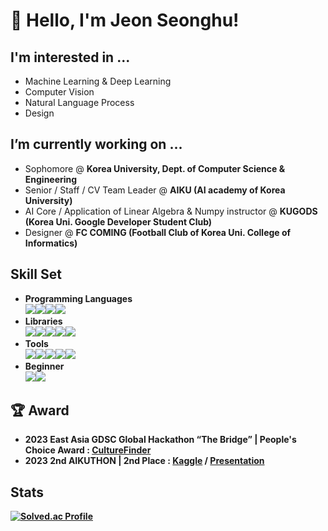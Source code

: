 # 👋 Hello, I'm Jeon Seonghu!
## I'm interested in ...
- Machine Learning & Deep Learning
- Computer Vision
- Natural Language Process
- Design
## I’m currently working on ...
- Sophomore @ **Korea University, Dept. of Computer Science & Engineering**
- Senior / Staff / CV Team Leader @ **AIKU (AI academy of Korea University)**
- AI Core / Application of Linear Algebra & Numpy instructor @ **KUGODS (Korea Uni. Google Developer Student Club)**
- Designer @ **FC COMING (Football Club of Korea Uni. College of Informatics)**


## Skill Set
- <b>Programming Languages<b/><br>
<img src="https://img.shields.io/badge/Python-3776AB?style=flat-square&logo=python&logoColor=white"/><img src="https://img.shields.io/badge/C-A8B9CC?style=flat-square&logo=c&logoColor=white"/><img src="https://img.shields.io/badge/C++-00599C?style=flat-square&logo=cplusplus&logoColor=white"/><img src="https://img.shields.io/badge/JavaScript-F7DF1E?style=flat-square&logo=javascript&logoColor=white"/><br>
- <b>Libraries<b/><br>
<img src="https://img.shields.io/badge/Pytorch-EE4C2C?style=flat-square&logo=pytorch&logoColor=white"/><img src="https://img.shields.io/badge/Selenium-43B02A?style=flat-square&logo=selenium&logoColor=white"/><img src="https://img.shields.io/badge/NumPy-013243?style=flat-square&logo=numpy&logoColor=white"/><img src="https://img.shields.io/badge/Pandas-150458?style=flat-square&logo=pandas&logoColor=white"/><img src="https://img.shields.io/badge/scikitlearn-F7931E?style=flat-square&logo=scikitlearn&logoColor=white"/><br>
- <b>Tools<b/><br>
<img src="https://img.shields.io/badge/Excel-217346?style=flat-square&logo=microsoftexcel&logoColor=white"/><img src="https://img.shields.io/badge/PowerPoint-E74536?style=flat-square&logo=microsoftpowerpoint&logoColor=white"/><img src="https://img.shields.io/badge/Photoshop-31A8FF?style=flat-square&logo=adobephotoshop&logoColor=black"/><img src="https://img.shields.io/badge/Premiere Pro-9999FF?style=flat-square&logo=adobepremierepro&logoColor=black"/><img src="https://img.shields.io/badge/Afrer Effects-9999FF?style=flat-square&logo=adobeaftereffects&logoColor=black"/><br>
- <b>Beginner<b/><br>
<img src="https://img.shields.io/badge/React-61DAFB?style=flat-square&logo=react&logoColor=white"/><img src="https://img.shields.io/badge/Flutter-02569B?style=flat-square&logo=flutter&logoColor=white"/><br>

## 🏆 Award
  - 2023 East Asia GDSC Global Hackathon “The Bridge” | People's Choice Award : <a href=https://github.com/chaeeun-Han/culture_finder>CultureFinder<a>
  - 2023 2nd AIKUTHON | 2nd Place : <a href=https://www.kaggle.com/competitions/aikuthon-2>Kaggle<a/> / <a href=https://youtu.be/kIWjQPc5ToM>Presentation<a/>

## Stats
 [![Solved.ac Profile](http://mazassumnida.wtf/api/v2/generate_badge?boj=jsh0423)](https://solved.ac/jsh0423/)
<!--
**JeonSeongHu/JeonSeongHu** is a ✨ _special_ ✨ repository because its `README.md` (this file) appears on your GitHub profile.

Here are some ideas to get you started:

-
- 🌱 I’m currently learning ...
- 👯 I’m looking to collaborate on ...
- 🤔 I’m looking for help with ...
- 💬 Ask me about ...
- 📫 How to reach me: ...
- 😄 Pronouns: ...
- ⚡ Fun fact: ...
-->
